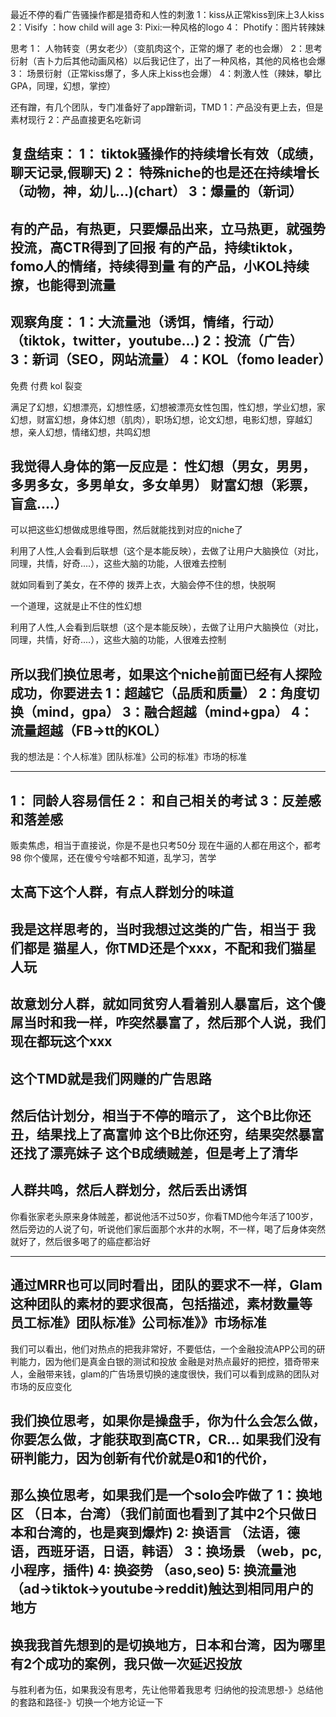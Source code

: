最近不停的看广告骚操作都是猎奇和人性的刺激
1：kiss从正常kiss到床上3人kiss
2：Visify ：how child will age
3:  Pixi:一种风格的logo
4： Photify：图片转辣妹

思考
1： 人物转变（男女老少）（变肌肉这个，正常的爆了 老的也会爆）
2：思考衍射（吉卜力后其他动画风格）以后我记住了，出了一种风格，其他的风格也会爆
3： 场景衍射（正常kiss爆了，多人床上kiss也会爆）
4：刺激人性（辣妹，攀比GPA，同理，幻想，掌控）

还有蹭，有几个团队，专门准备好了app蹭新词，TMD
1：产品没有更上去，但是素材现行
2：产品直接更名吃新词




复盘结束：
1： tiktok骚操作的持续增长有效（成绩，聊天记录,假聊天)
2： 特殊niche的也是还在持续增长（动物，神，幼儿...)(chart）
3：爆量的（新词）
----------------------------
有的产品，有热更，只要爆品出来，立马热更，就强势投流，高CTR得到了回报
有的产品，持续tiktok，fomo人的情绪，持续得到量
有的产品，小KOL持续撩，也能得到流量
---------------------------
观察角度：
1：大流量池（诱饵，情绪，行动）（tiktok，twitter，youtube...)
2：投流（广告）
3：新词（SEO，网站流量）
4：KOL（fomo leader）
-------------------------
免费 付费 kol 裂变



满足了幻想，幻想漂亮，幻想性感，幻想被漂亮女性包围，性幻想，学业幻想，家幻想，财富幻想，身体幻想（肌肉），职场幻想，论文幻想，电影幻想，穿越幻想，亲人幻想，情绪幻想，共鸣幻想


我觉得人身体的第一反应是：
性幻想（男女，男男，多男多女，多男单女，多女单男）
财富幻想（彩票，盲盒....）
-------
可以把这些幻想做成思维导图，然后就能找到对应的niche了


利用了人性,人会看到后联想（这个是本能反映），去做了让用户大脑换位（对比，同理，共情，好奇....），这些大脑的功能，人很难去控制

就如同看到了美女，在不停的 拨弄上衣，大脑会停不住的想，快脱啊

一个道理，这就是止不住的性幻想




利用了人性,人会看到后联想（这个是本能反映），去做了让用户大脑换位（对比，同理，共情，好奇....），这些大脑的功能，人很难去控制


所以我们换位思考，如果这个niche前面已经有人探险成功，你要进去
1：超越它（品质和质量）
2：角度切换（mind，gpa）
3：融合超越（mind+gpa）
4：流量超越（FB->tt的KOL）
----------------------------
我的想法是：个人标准》团队标准》公司的标准》市场的标准



----------------------------------------
1： 同龄人容易信任
2： 和自己相关的考试
3：反差感和落差感
--------------------------
贩卖焦虑，相当于直接说，你是不是也只考50分
现在牛逼的人都在用这个，都考98
你个傻屌，还在傻兮兮啥都不知道，乱学习，苦学

太高下这个人群，有点人群划分的味道
--------------------------------------------
我是这样思考的，当时我想过这类的广告，相当于 我们都是 猫星人，你TMD还是个xxx，不配和我们猫星人玩
-------------------------------------------
故意划分人群，就如同贫穷人看着别人暴富后，这个傻屌当时和我一样，咋突然暴富了，然后那个人说，我们现在都玩这个xxx
-------------------------------------------
这个TMD就是我们网赚的广告思路
--------------------------------------------
然后估计划分，相当于不停的暗示了，
这个B比你还丑，结果找上了高富帅
这个B比你还穷，结果突然暴富还找了漂亮妹子
这个B成绩贼差，但是考上了清华
-------------------------------------
人群共鸣，然后人群划分，然后丢出诱饵
-------------------------------------
你看张家老头原来身体贼差，都说他活不过50岁，你看TMD他今年活了100岁，然后旁边的人说了句，听说他们家后面那个水井的水啊，不一样，喝了后身体突然就好了，然后很多喝了的癌症都治好



----------------------------------------------------------
通过MRR也可以同时看出，团队的要求不一样，Glam这种团队的素材的要求很高，包括描述，素材数量等
员工标准》团队标准》公司标准》》市场标准
----------------------------------------------------------

我们可以看出，他们对热点的把我非常好，不要低估，一个金融投流APP公司的研判能力，因为他们是真金白银的测试和投放
金融是对热点最好的把控，猎奇带来人，金融带来钱，glam的广告场景切换的速度很快，我们可以看到成熟的团队对市场的反应变化

我们换位思考，如果你是操盘手，你为什么会怎么做，你要怎么做，才能获取到高CTR，CR...
如果我们没有研判能力，因为创新有代价就是0和1的代价，
--------------------------------------------
那么换位思考，如果我们是一个solo会咋做了
1：换地区 （日本，台湾）（我们前面也看到了其中2个只做日本和台湾的，也是爽到爆炸)
2: 换语言 （法语，德语，西班牙语，日语，韩语）
3：换场景 （web，pc,小程序，插件)
4: 换姿势 （aso,seo)
5: 换流量池（ad->tiktok->youtube->reddit)触达到相同用户的地方
--------------------------------------------
换我我首先想到的是切换地方，日本和台湾，因为哪里有2个成功的案例，我只做一次延迟投放
------------------------------------------
与胜利者为伍，如果我没有思考，先让他带着我思考
归纳他的投流思想-》总结他的套路和路径-》切换一个地方论证一下